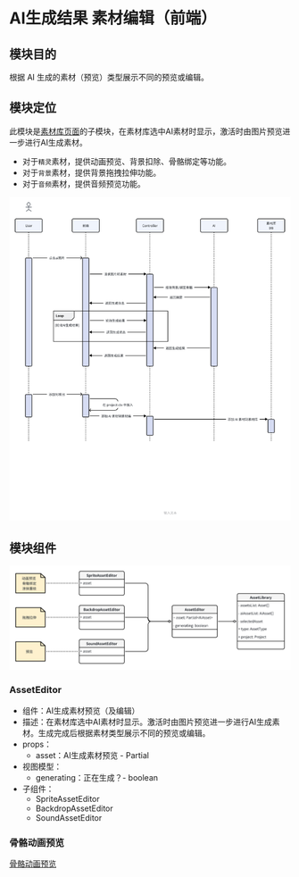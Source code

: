 # AI生成结果 素材编辑（前端）

## 模块目的

根据 AI 生成的素材（预览）类型展示不同的预览或编辑。

## 模块定位

此模块是[素材库页面](./07_frontend_assetLibrary.md)的子模块，在素材库选中AI素材时显示，激活时由图片预览进一步进行AI生成素材。

- 对于`精灵`素材，提供动画预览、背景扣除、骨骼绑定等功能。
- 对于`背景`素材，提供背景拖拽拉伸功能。
- 对于`音频`素材，提供音频预览功能。

![image-20240725161150019](./assets/image-20240725161150019.png)

## 模块组件

![image-20240725160928562](./assets/image-20240725160928562.png)

### AssetEditor

- 组件：AI生成素材预览（及编辑）
- 描述：在素材库选中AI素材时显示。激活时由图片预览进一步进行AI生成素材。生成完成后根据素材类型展示不同的预览或编辑。
- props：
  - asset：AI生成素材预览 - Partial<AiAsset>
- 视图模型：
  - generating：正在生成？- boolean
- 子组件：
  - SpriteAssetEditor
  - BackdropAssetEditor
  - SoundAssetEditor

### 骨骼动画预览

[骨骼动画预览](./12_frontend_skeletonAnimation.md)